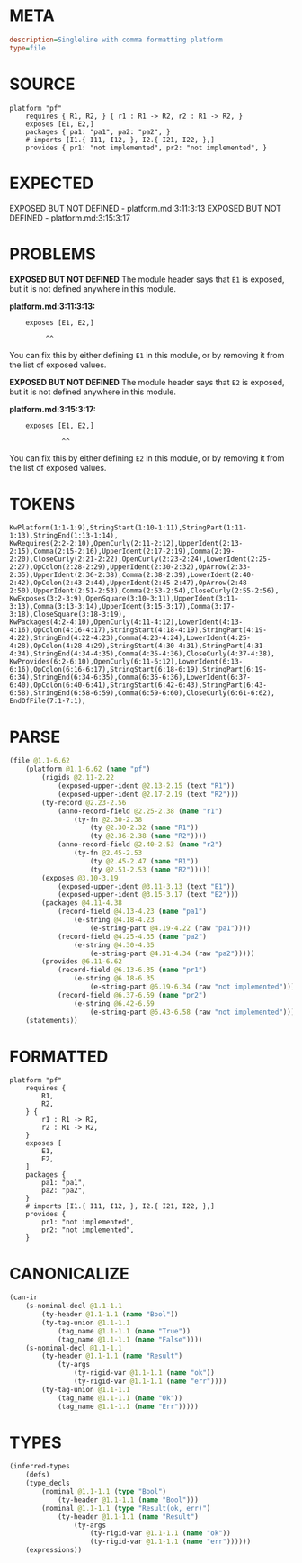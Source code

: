 # META
~~~ini
description=Singleline with comma formatting platform
type=file
~~~
# SOURCE
~~~roc
platform "pf"
	requires { R1, R2, } { r1 : R1 -> R2, r2 : R1 -> R2, }
	exposes [E1, E2,]
	packages { pa1: "pa1", pa2: "pa2", }
	# imports [I1.{ I11, I12, }, I2.{ I21, I22, },]
	provides { pr1: "not implemented", pr2: "not implemented", }
~~~
# EXPECTED
EXPOSED BUT NOT DEFINED - platform.md:3:11:3:13
EXPOSED BUT NOT DEFINED - platform.md:3:15:3:17
# PROBLEMS
**EXPOSED BUT NOT DEFINED**
The module header says that `E1` is exposed, but it is not defined anywhere in this module.

**platform.md:3:11:3:13:**
```roc
	exposes [E1, E2,]
```
	         ^^
You can fix this by either defining `E1` in this module, or by removing it from the list of exposed values.

**EXPOSED BUT NOT DEFINED**
The module header says that `E2` is exposed, but it is not defined anywhere in this module.

**platform.md:3:15:3:17:**
```roc
	exposes [E1, E2,]
```
	             ^^
You can fix this by either defining `E2` in this module, or by removing it from the list of exposed values.

# TOKENS
~~~zig
KwPlatform(1:1-1:9),StringStart(1:10-1:11),StringPart(1:11-1:13),StringEnd(1:13-1:14),
KwRequires(2:2-2:10),OpenCurly(2:11-2:12),UpperIdent(2:13-2:15),Comma(2:15-2:16),UpperIdent(2:17-2:19),Comma(2:19-2:20),CloseCurly(2:21-2:22),OpenCurly(2:23-2:24),LowerIdent(2:25-2:27),OpColon(2:28-2:29),UpperIdent(2:30-2:32),OpArrow(2:33-2:35),UpperIdent(2:36-2:38),Comma(2:38-2:39),LowerIdent(2:40-2:42),OpColon(2:43-2:44),UpperIdent(2:45-2:47),OpArrow(2:48-2:50),UpperIdent(2:51-2:53),Comma(2:53-2:54),CloseCurly(2:55-2:56),
KwExposes(3:2-3:9),OpenSquare(3:10-3:11),UpperIdent(3:11-3:13),Comma(3:13-3:14),UpperIdent(3:15-3:17),Comma(3:17-3:18),CloseSquare(3:18-3:19),
KwPackages(4:2-4:10),OpenCurly(4:11-4:12),LowerIdent(4:13-4:16),OpColon(4:16-4:17),StringStart(4:18-4:19),StringPart(4:19-4:22),StringEnd(4:22-4:23),Comma(4:23-4:24),LowerIdent(4:25-4:28),OpColon(4:28-4:29),StringStart(4:30-4:31),StringPart(4:31-4:34),StringEnd(4:34-4:35),Comma(4:35-4:36),CloseCurly(4:37-4:38),
KwProvides(6:2-6:10),OpenCurly(6:11-6:12),LowerIdent(6:13-6:16),OpColon(6:16-6:17),StringStart(6:18-6:19),StringPart(6:19-6:34),StringEnd(6:34-6:35),Comma(6:35-6:36),LowerIdent(6:37-6:40),OpColon(6:40-6:41),StringStart(6:42-6:43),StringPart(6:43-6:58),StringEnd(6:58-6:59),Comma(6:59-6:60),CloseCurly(6:61-6:62),
EndOfFile(7:1-7:1),
~~~
# PARSE
~~~clojure
(file @1.1-6.62
	(platform @1.1-6.62 (name "pf")
		(rigids @2.11-2.22
			(exposed-upper-ident @2.13-2.15 (text "R1"))
			(exposed-upper-ident @2.17-2.19 (text "R2")))
		(ty-record @2.23-2.56
			(anno-record-field @2.25-2.38 (name "r1")
				(ty-fn @2.30-2.38
					(ty @2.30-2.32 (name "R1"))
					(ty @2.36-2.38 (name "R2"))))
			(anno-record-field @2.40-2.53 (name "r2")
				(ty-fn @2.45-2.53
					(ty @2.45-2.47 (name "R1"))
					(ty @2.51-2.53 (name "R2")))))
		(exposes @3.10-3.19
			(exposed-upper-ident @3.11-3.13 (text "E1"))
			(exposed-upper-ident @3.15-3.17 (text "E2")))
		(packages @4.11-4.38
			(record-field @4.13-4.23 (name "pa1")
				(e-string @4.18-4.23
					(e-string-part @4.19-4.22 (raw "pa1"))))
			(record-field @4.25-4.35 (name "pa2")
				(e-string @4.30-4.35
					(e-string-part @4.31-4.34 (raw "pa2")))))
		(provides @6.11-6.62
			(record-field @6.13-6.35 (name "pr1")
				(e-string @6.18-6.35
					(e-string-part @6.19-6.34 (raw "not implemented"))))
			(record-field @6.37-6.59 (name "pr2")
				(e-string @6.42-6.59
					(e-string-part @6.43-6.58 (raw "not implemented"))))))
	(statements))
~~~
# FORMATTED
~~~roc
platform "pf"
	requires {
		R1,
		R2,
	} {
		r1 : R1 -> R2,
		r2 : R1 -> R2,
	}
	exposes [
		E1,
		E2,
	]
	packages {
		pa1: "pa1",
		pa2: "pa2",
	}
	# imports [I1.{ I11, I12, }, I2.{ I21, I22, },]
	provides {
		pr1: "not implemented",
		pr2: "not implemented",
	}
~~~
# CANONICALIZE
~~~clojure
(can-ir
	(s-nominal-decl @1.1-1.1
		(ty-header @1.1-1.1 (name "Bool"))
		(ty-tag-union @1.1-1.1
			(tag_name @1.1-1.1 (name "True"))
			(tag_name @1.1-1.1 (name "False"))))
	(s-nominal-decl @1.1-1.1
		(ty-header @1.1-1.1 (name "Result")
			(ty-args
				(ty-rigid-var @1.1-1.1 (name "ok"))
				(ty-rigid-var @1.1-1.1 (name "err"))))
		(ty-tag-union @1.1-1.1
			(tag_name @1.1-1.1 (name "Ok"))
			(tag_name @1.1-1.1 (name "Err")))))
~~~
# TYPES
~~~clojure
(inferred-types
	(defs)
	(type_decls
		(nominal @1.1-1.1 (type "Bool")
			(ty-header @1.1-1.1 (name "Bool")))
		(nominal @1.1-1.1 (type "Result(ok, err)")
			(ty-header @1.1-1.1 (name "Result")
				(ty-args
					(ty-rigid-var @1.1-1.1 (name "ok"))
					(ty-rigid-var @1.1-1.1 (name "err"))))))
	(expressions))
~~~
